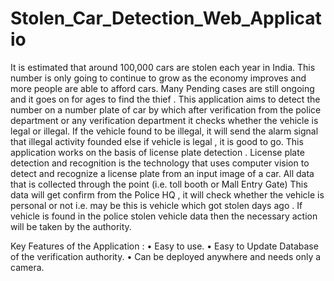 # Stolen_Car_Detection_Web_Applicatio


It is estimated that around 100,000 cars are stolen each year in India. This number is only 
going to continue to grow as the economy improves and more people are able to afford cars. 
Many Pending cases are still ongoing and it goes on for ages to find the thief . This 
application aims to detect the number on a number plate of car by which after verification 
from the police department or any verification department it checks whether the vehicle is 
legal or illegal. If the vehicle found to be illegal, it will send the alarm signal that illegal 
activity founded else if vehicle is legal , it is good to go. This application works on the basis 
of license plate detection . License plate detection and recognition is the technology that uses 
computer vision to detect and recognize a license plate from an input image of a car. All data 
that is collected through the point (i.e. toll booth or Mall Entry Gate) This data will get confirm from 
the Police HQ , it will check whether the vehicle is personal or not i.e. may be this is vehicle which 
got stolen days ago . If vehicle is found in the police stolen vehicle data then the necessary action will 
be taken by the authority.


Key Features of the Application :
• Easy to use.
• Easy to Update Database of the verification authority.
• Can be deployed anywhere and needs only a camera.
